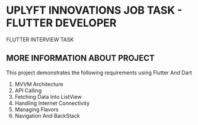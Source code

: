 # UPLYFT INNOVATIONS JOB TASK - FLUTTER DEVELOPER

FLUTTER INTERVIEW TASK

## MORE INFORMATION ABOUT PROJECT

This project demonstrates the following requirements using Flutter And Dart

1. MVVM Architecture
2. API Calling
3. Fetching Data Into ListView
4. Handling Internet Connectivity
5. Managing Flavors
6. Navigation And BackStack
